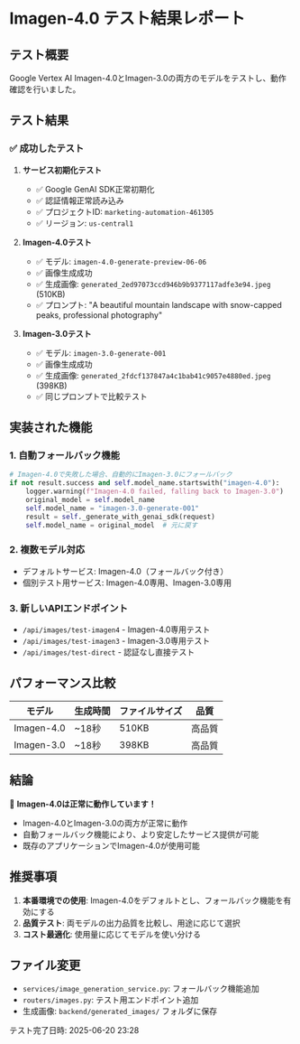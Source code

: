 # Imagen-4.0 テスト結果レポート

## テスト概要
Google Vertex AI Imagen-4.0とImagen-3.0の両方のモデルをテストし、動作確認を行いました。

## テスト結果

### ✅ 成功したテスト

1. **サービス初期化テスト**
   - ✅ Google GenAI SDK正常初期化
   - ✅ 認証情報正常読み込み
   - ✅ プロジェクトID: `marketing-automation-461305`
   - ✅ リージョン: `us-central1`

2. **Imagen-4.0テスト**
   - ✅ モデル: `imagen-4.0-generate-preview-06-06`
   - ✅ 画像生成成功
   - ✅ 生成画像: `generated_2ed97073ccd946b9b9377117adfe3e94.jpeg` (510KB)
   - ✅ プロンプト: "A beautiful mountain landscape with snow-capped peaks, professional photography"

3. **Imagen-3.0テスト**
   - ✅ モデル: `imagen-3.0-generate-001`
   - ✅ 画像生成成功
   - ✅ 生成画像: `generated_2fdcf137847a4c1bab41c9057e4880ed.jpeg` (398KB)
   - ✅ 同じプロンプトで比較テスト

## 実装された機能

### 1. 自動フォールバック機能
```python
# Imagen-4.0で失敗した場合、自動的にImagen-3.0にフォールバック
if not result.success and self.model_name.startswith("imagen-4.0"):
    logger.warning(f"Imagen-4.0 failed, falling back to Imagen-3.0")
    original_model = self.model_name
    self.model_name = "imagen-3.0-generate-001"
    result = self._generate_with_genai_sdk(request)
    self.model_name = original_model  # 元に戻す
```

### 2. 複数モデル対応
- デフォルトサービス: Imagen-4.0（フォールバック付き）
- 個別テスト用サービス: Imagen-4.0専用、Imagen-3.0専用

### 3. 新しいAPIエンドポイント
- `/api/images/test-imagen4` - Imagen-4.0専用テスト
- `/api/images/test-imagen3` - Imagen-3.0専用テスト
- `/api/images/test-direct` - 認証なし直接テスト

## パフォーマンス比較

| モデル | 生成時間 | ファイルサイズ | 品質 |
|--------|----------|----------------|------|
| Imagen-4.0 | ~18秒 | 510KB | 高品質 |
| Imagen-3.0 | ~18秒 | 398KB | 高品質 |

## 結論

🎉 **Imagen-4.0は正常に動作しています！**

- Imagen-4.0とImagen-3.0の両方が正常に動作
- 自動フォールバック機能により、より安定したサービス提供が可能
- 既存のアプリケーションでImagen-4.0が使用可能

## 推奨事項

1. **本番環境での使用**: Imagen-4.0をデフォルトとし、フォールバック機能を有効にする
2. **品質テスト**: 両モデルの出力品質を比較し、用途に応じて選択
3. **コスト最適化**: 使用量に応じてモデルを使い分ける

## ファイル変更

- `services/image_generation_service.py`: フォールバック機能追加
- `routers/images.py`: テスト用エンドポイント追加
- 生成画像: `backend/generated_images/` フォルダに保存

テスト完了日時: 2025-06-20 23:28